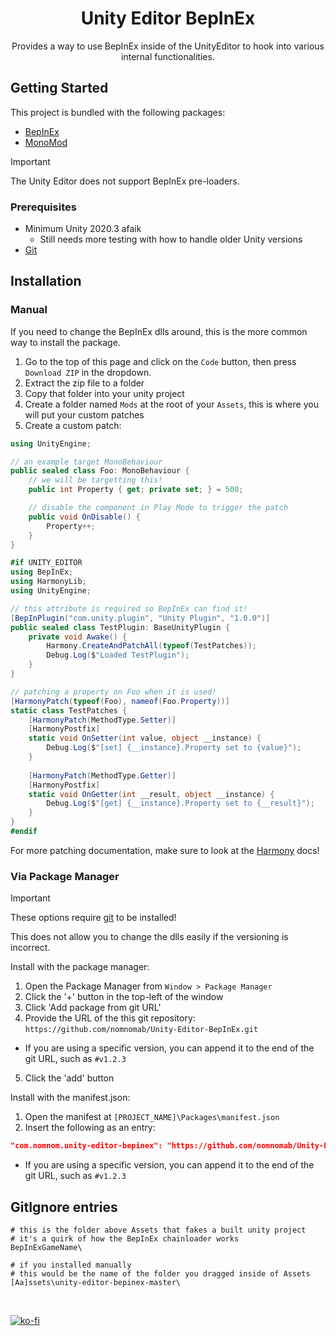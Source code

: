 <div align="center">
  <h1>Unity Editor BepInEx</h1>

  <p>
    Provides a way to use BepInEx inside of the UnityEditor to hook into various internal functionalities.
  </p>
</div>

<!-- Getting Started -->
## Getting Started

This project is bundled with the following packages:

- [BepInEx](https://github.com/BepInEx/BepInEx)
- [MonoMod](https://github.com/MonoMod/MonoMod)

> [!IMPORTANT]  
> The Unity Editor does not support BepInEx pre-loaders.

<!-- Prerequisites -->
### Prerequisites

- Minimum Unity 2020.3 afaik
    - Still needs more testing with how to handle older Unity versions
- [Git](https://git-scm.com/download/win)

<!-- Installation -->
## Installation

### Manual

If you need to change the BepInEx dlls around, this is the more common way to install the package.

1. Go to the top of this page and click on the `Code` button, then press `Download ZIP` in the dropdown.
2. Extract the zip file to a folder
3. Copy that folder into your unity project
4. Create a folder named `Mods` at the root of your `Assets`, this is where you will put your custom patches
5. Create a custom patch:

```csharp
using UnityEngine;

// an example target MonoBehaviour
public sealed class Foo: MonoBehaviour {
    // we will be targetting this!
    public int Property { get; private set; } = 500;

    // disable the component in Play Mode to trigger the patch
    public void OnDisable() {
        Property++;
    }
}
```

```csharp
#if UNITY_EDITOR
using BepInEx;
using HarmonyLib;
using UnityEngine;

// this attribute is required so BepInEx can find it!
[BepInPlugin("com.unity.plugin", "Unity Plugin", "1.0.0")]
public sealed class TestPlugin: BaseUnityPlugin {
    private void Awake() {
        Harmony.CreateAndPatchAll(typeof(TestPatches));
        Debug.Log($"Loaded TestPlugin");
    }
}

// patching a property on Foo when it is used!
[HarmonyPatch(typeof(Foo), nameof(Foo.Property))]
static class TestPatches {
    [HarmonyPatch(MethodType.Setter)]
    [HarmonyPostfix]
    static void OnSetter(int value, object __instance) {
        Debug.Log($"[set] {__instance}.Property set to {value}");
    }
    
    [HarmonyPatch(MethodType.Getter)]
    [HarmonyPostfix]
    static void OnGetter(int __result, object __instance) {
        Debug.Log($"[get] {__instance}.Property set to {__result}");
    }
}
#endif
```

For more patching documentation, make sure to look at the [Harmony](https://harmony.pardeike.net/articles/patching.html) docs!

### Via Package Manager

> [!IMPORTANT]  
> These options require [git](https://git-scm.com/download/win) to be installed!
> 
> This does not allow you to change the dlls easily if the versioning is incorrect.

Install with the package manager:

1. Open the Package Manager from `Window > Package Manager`
2. Click the '+' button in the top-left of the window
3. Click 'Add package from git URL'
4. Provide the URL of the this git repository: `https://github.com/nomnomab/Unity-Editor-BepInEx.git`
- If you are using a specific version, you can append it to the end of the git URL, such as `#v1.2.3`
5. Click the 'add' button

Install with the manifest.json:

1. Open the manifest at `[PROJECT_NAME]\Packages\manifest.json`
2. Insert the following as an entry:

```json
"com.nomnom.unity-editor-bepinex": "https://github.com/nomnomab/Unity-Editor-BepInEx.git"
```

- If you are using a specific version, you can append it to the end of the git URL, such as `#v1.2.3`

## GitIgnore entries

```gitignore
# this is the folder above Assets that fakes a built unity project
# it's a quirk of how the BepInEx chainloader works 
BepInExGameName\

# if you installed manually
# this would be the name of the folder you dragged inside of Assets
[Aa]ssets\unity-editor-bepinex-master\
```

<br/>

[![ko-fi](https://ko-fi.com/img/githubbutton_sm.svg)](https://ko-fi.com/B0B6R2Z9U)
